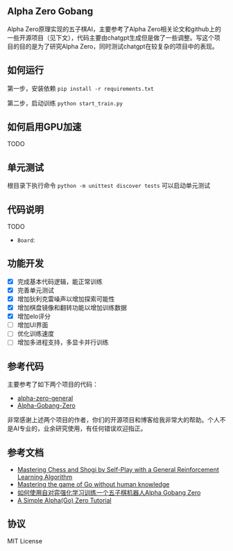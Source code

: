 ## Alpha Zero Gobang

Alpha Zero原理实现的五子棋AI，主要参考了Alpha Zero相关论文和github上的一些开源项目（见下文），代码主要由chatgpt生成但是做了一些调整。写这个项目的目的是为了研究Alpha Zero，同时测试chatgpt在较复杂的项目中的表现。

## 如何运行

第一步，安装依赖 `pip install -r requirements.txt`

第二步，启动训练 `python start_train.py`

## 如何启用GPU加速

TODO

## 单元测试

根目录下执行命令 `python -m unittest discover tests` 可以启动单元测试

## 代码说明

TODO

- `Board`: 

## 功能开发
- [x] 完成基本代码逻辑，能正常训练
- [x] 完善单元测试
- [x] 增加狄利克雷噪声以增加探索可能性
- [x] 增加棋盘镜像和翻转功能以增加训练数据
- [x] 增加elo评分
- [ ] 增加UI界面
- [ ] 优化训练速度
- [ ] 增加多进程支持，多显卡并行训练

## 参考代码

主要参考了如下两个项目的代码：
- [alpha-zero-general](https://github.com/suragnair/alpha-zero-general)
- [Alpha-Gobang-Zero](https://github.com/zhiyiYo/Alpha-Gobang-Zero)

非常感谢上述两个项目的作者，你们的开源项目和博客给我非常大的帮助。个人不是AI专业的，业余研究使用，有任何错误欢迎指正。

## 参考文档
- [Mastering Chess and Shogi by Self-Play with a General Reinforcement Learning Algorithm](https://arxiv.org/pdf/1712.01815.pdf)
- [Mastering the game of Go without human knowledge](https://www.nature.com/articles/nature24270.epdf?author_access_token=VJXbVjaSHxFoctQQ4p2k4tRgN0jAjWel9jnR3ZoTv0PVW4gB86EEpGqTRDtpIz-2rmo8-KG06gqVobU5NSCFeHILHcVFUeMsbvwS-lxjqQGg98faovwjxeTUgZAUMnRQ)
- [如何使用自对弈强化学习训练一个五子棋机器人Alpha Gobang Zero](https://www.cnblogs.com/zhiyiYo/p/14683450.html)
- [A Simple Alpha(Go) Zero Tutorial](http://web.stanford.edu/~surag/posts/alphazero.html)

## 协议

MIT License
